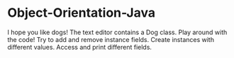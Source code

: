 # Object-Orientation-Java
I hope you like dogs!
The text editor contains a Dog class. Play around with the code!  Try to add and remove instance fields. Create instances with different values. Access and print different fields.
